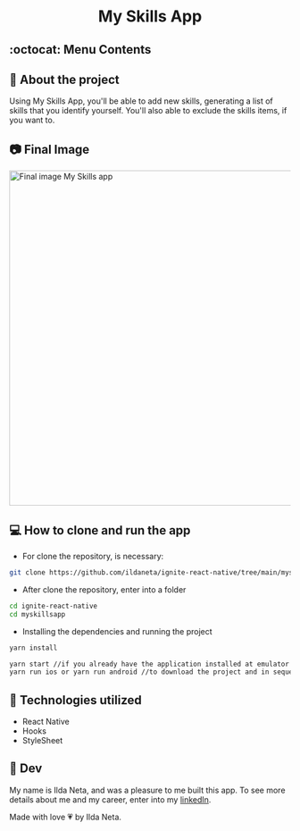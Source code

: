 <h1 align="center"><b>My Skills App</b></h1>

## :octocat: Menu Contents

## :pushpin: About the project

Using My Skills App, you'll be able to add new skills, generating a list of skills that you identify yourself. You'll also able to exclude the skills items, if you want to.

## :camera: Final Image

<img width="600" alt="Final image My Skills app" src="https://user-images.githubusercontent.com/21963291/129278565-806fae94-1ae6-4282-af5d-7228d4f55790.png">

## :computer: How to clone and run the app

- For clone the repository, is necessary:

```bash
git clone https://github.com/ildaneta/ignite-react-native/tree/main/myskillsapp
```

- After clone the repository, enter into a folder

```bash
cd ignite-react-native
cd myskillsapp
```

- Installing the dependencies and running the project

```bash
yarn install

yarn start //if you already have the application installed at emulator
yarn run ios or yarn run android //to download the project and in sequence start it.
```

## :wrench: Technologies utilized

- React Native
- Hooks
- StyleSheet

## :pencil: Dev

My name is Ilda Neta, and was a pleasure to me built this app.
To see more details about me and my career, enter into my [linkedIn](https://www.linkedin.com/in/ildaneta/).

Made with love :heartpulse: by Ilda Neta.
